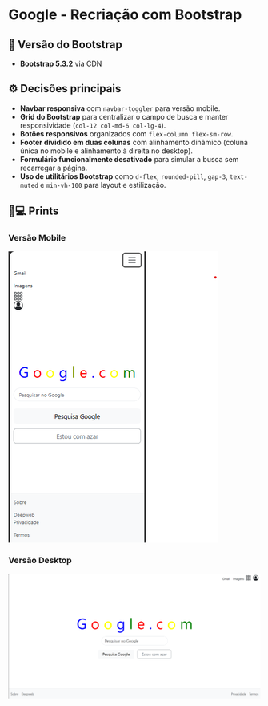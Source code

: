 # Google - Recriação com Bootstrap

## 📌 Versão do Bootstrap
- **Bootstrap 5.3.2** via CDN

## ⚙️ Decisões principais
- **Navbar responsiva** com `navbar-toggler` para versão mobile.  
- **Grid do Bootstrap** para centralizar o campo de busca e manter responsividade (`col-12 col-md-6 col-lg-4`).  
- **Botões responsivos** organizados com `flex-column flex-sm-row`.  
- **Footer dividido em duas colunas** com alinhamento dinâmico (coluna única no mobile e alinhamento à direita no desktop).  
- **Formulário funcionalmente desativado** para simular a busca sem recarregar a página.  
- **Uso de utilitários Bootstrap** como `d-flex`, `rounded-pill`, `gap-3`, `text-muted` e `min-vh-100` para layout e estilização.  

## 📱💻 Prints
### Versão Mobile
![Versão Mobile](prints/mobile.png)

### Versão Desktop
![Versão Desktop](prints/desktop.png)
